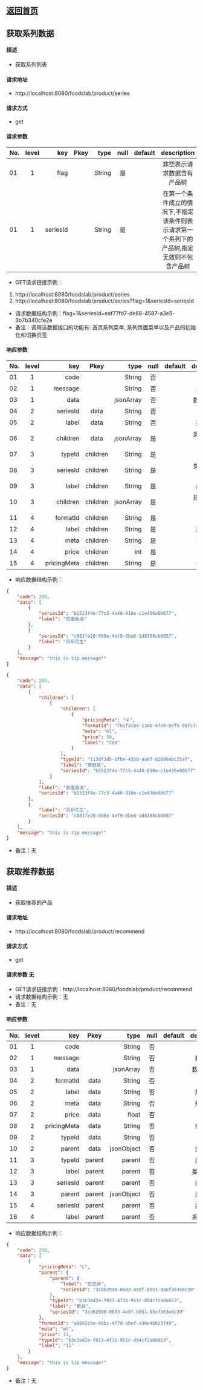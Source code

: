 ## [返回首页](../index.md)

## 获取系列数据
#### 描述
- 获取系列列表

#### 请求地址
- http://localhost:8080/foodslab/product/series

#### 请求方式
- get

#### 请求参数

| No.|level|key|Pkey|type|null|default|description|
| ------------- |:-------------:| -----:|:-------------:| -----:|:-------------:| -----:|:-------------:|
|01|1|flag      |      |String  |是| |非空表示请求数据含有产品树|
|01|1|seriesId  |      |String  |是| |在第一个条件成立的情况下,不指定该条件则表示请求第一个系列下的产品树,指定无效则不包含产品树|

- GET请求链接示例：
1. http://localhost:8080/foodslab/product/series
2. http://localhost:8080/foodslab/product/series?flag=1&seriesId=seriesId
- 请求数据结构示例：flag=1&seriesId=eaf77fd7-de68-4587-a3e5-3b7b340cfe2e
- 备注：调用该数据接口的功能有: 首页系列菜单, 系列页面菜单以及产品的初始化和切换页签

#### 响应参数
| No.|level|key|Pkey|type|null|default|description|
| ------------- |:-------------:| -----:|:-------------:| -----:|:-------------:| -----:|:-------------:|
|01|1|code     |	     |String    |否	|    |响应码|
|02|1|message  |         |String    |否	|    |相应消息|
|03|1|data     |         |jsonArray |否	|    |数据集合体|
|04|2|seriesId |data     |String    |否	|    |系列ID|
|05|2|label    |data     |String    |否	|    |系列label|
|06|2|children |data     |jsonArray |是	|    |类型数据集合|
|07|3|typeId   |children |String    |是	|    |类型ID|
|08|3|seriesId |children |String    |是	|    |类型所属的系列ID|
|09|3|label    |children |String    |是	|    |类型label|
|10|3|children |children |jsonArray |是	|    |规格数据集合|
|11|4|formatId |children |String    |是	|    |规格ID|
|12|4|label    |children |String    |是	|    |规格label|
|13|4|meta     |children |String    |是	|    |规格单位|
|14|4|price    |children |int       |是	|    |价格|
|15|4|pricingMeta|children |String  |是	|    |价格单位|

- 响应数据结构示例：
```json
{
    "code": 200,
    "data": [
        {
            "seriesId": "b2523f4e-77c5-4a40-810e-c1e436e80677",
            "label": "石磨香油"
        },
        {
            "seriesId": "c081fe20-098e-4ef9-8be6-1d8788cb8057",
            "label": "吊炉花生"
        }
    ],
    "message": "this is tip message!"
}
```

```json
{
    "code": 200,
    "data": [
        {
            "children": [
                {
                    "children": [
                        {
                            "pricingMeta": "￥",
                            "formatId": "761f3cb4-130b-4fe0-8ef5-08fc748fda0b",
                            "meta": "ml",
                            "price": 50,
                            "label": "200"
                        }
                    ],
                    "typeId": "113df3d5-bfbe-4350-aa6f-d20064bc25af",
                    "label": "家庭装",
                    "seriesId": "b2523f4e-77c5-4a40-810e-c1e436e80677"
                }
            ],
            "label": "石磨香油",
            "seriesId": "b2523f4e-77c5-4a40-810e-c1e436e80677"
        },
        {
            "label": "吊炉花生",
            "seriesId": "c081fe20-098e-4ef9-8be6-1d8788cb8057"
        }
    ],
    "message": "this is tip message!"
}
```
- 备注：无



## 获取推荐数据
#### 描述
- 获取推荐的产品

#### 请求地址
- http://localhost:8080/foodslab/product/recommend

#### 请求方式
- get

#### 请求参数 无

- GET请求链接示例：http://localhost:8080/foodslab/product/recommend
- 请求数据结构示例：无
- 备注：无

#### 响应参数
| No.|level|key|Pkey|type|null|default|description|
| ------------- |:-------------:| -----:|:-------------:| -----:|:-------------:| -----:|:-------------:|
|01|1|code     |	     |String    |否	|    |响应码|
|02|1|message  |         |String    |否	|    |相应消息|
|03|1|data     |         |jsonArray |否	|    |数据集合体|
|04|2|formatId |data     |String |否	|    |规格ID|
|05|2|label    |data     |String |否	|    |规格标签|
|06|2|meta     |data     |String |否	|    |规格单位|
|07|2|price    |data     |float  |否	|    |价格   |
|08|2|pricingMeta|data   |String |否	|    |价格单位|
|09|2|typeId   |data     |String |否	|    |类型ID|
|10|2|parent   |data     |jsonObject|否	|    |类型对象|
|11|3|typeId   |parent   |parent |否	|    |类型的ID|
|12|3|label    |parent   |parent |否	|    |类型的标签|
|13|3|seriesId |parent   |parent |否	|    |系列的ID|
|14|3|parent   |parent   |jsonObject |否	|    |系列对象|
|15|4|seriesId |parent   |parent |否	|    |系列的ID|
|16|4|label    |parent   |parent |否	|    |系列的标签|


- 响应数据结构示例：

```json
{
    "code": 200,
    "data": [
        {
            "pricingMeta": "L",
            "parent": {
                "parent": {
                    "label": "白芝麻",
                    "seriesId": "3cd62990-0683-4e0f-b051-93ef363e8c39"
                },
                "typeId": "b3c3ad2e-f013-4f1b-951c-d94cf2a06053",
                "label": "散装",
                "seriesId": "3cd62990-0683-4e0f-b051-93ef363e8c39"
            },
            "formatId": "a8002cbe-60bc-4f7d-abef-a36e46b23f49",
            "meta": "ml",
            "price": 11,
            "typeId": "b3c3ad2e-f013-4f1b-951c-d94cf2a06053",
            "label": "11"
        }
    ],
    "message": "this is tip message!"
}
```
- 备注：无